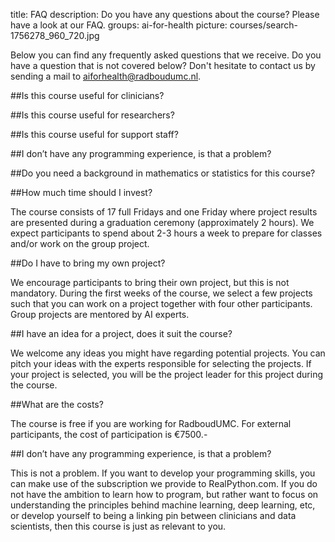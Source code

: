 title: FAQ
description: Do you have any questions about the course? Please have a look at our FAQ.
groups: ai-for-health
picture: courses/search-1756278_960_720.jpg

Below you can find any frequently asked questions that we receive. Do you have a question that is not covered below? Don't hesitate to contact us by sending a mail to aiforhealth@radboudumc.nl.



##Is this course useful for clinicians?

##Is this course useful for researchers?

##Is this course useful for support staff?


##I don’t have any programming experience, is that a problem?

##Do you need a background in mathematics or statistics for this course?

##How much time should I invest? 

The course consists of 17 full Fridays and one Friday where project results are presented during a graduation ceremony (approximately 2 hours). We expect participants to spend about 2-3 hours a week to prepare for classes and/or work on the group project.

##Do I have to bring my own project?

We encourage participants to bring their own project, but this is not mandatory. During the first weeks of the course, we select a few projects such that you can work on a project together with four other participants. Group projects are mentored by AI experts.

##I have an idea for a project, does it suit the course?

We welcome any ideas you might have regarding potential projects. You can pitch your ideas with the experts responsible for selecting the projects. If your project is selected, you will be the project leader for this project during the course.  

##What are the costs?

The course is free if you are working for RadboudUMC. For external participants, the cost of participation is €7500.-

##I don’t have any programming experience, is that a problem?

This is not a problem. If you want to develop your programming skills, you can make use of the subscription we provide to RealPython.com. If you do not have the ambition to learn how to program, but rather want to focus on understanding the principles behind machine learning, deep learning, etc, or develop yourself to being a linking pin between clinicians and data scientists, then this course is just as relevant to you.
